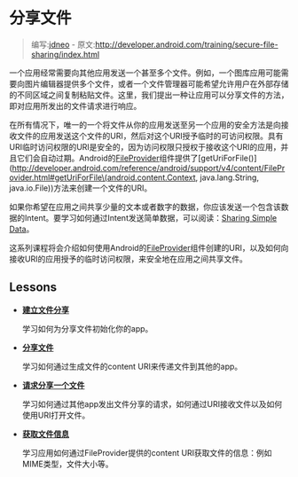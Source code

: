 # 分享文件

> 编写:[jdneo](https://github.com/jdneo) - 原文:<http://developer.android.com/training/secure-file-sharing/index.html>

一个应用经常需要向其他应用发送一个甚至多个文件。例如，一个图库应用可能需要向图片编辑器提供多个文件，或者一个文件管理器可能希望允许用户在外部存储的不同区域之间复制粘贴文件。这里，我们提出一种让应用可以分享文件的方法，即对应用所发出的文件请求进行响应。

在所有情况下，唯一的一个将文件从你的应用发送至另一个应用的安全方法是向接收文件的应用发送这个文件的URI，然后对这个URI授予临时的可访问权限。具有URI临时访问权限的URI是安全的，因为访问权限只授权于接收这个URI的应用，并且它们会自动过期。Android的[FileProvider](http://developer.android.com/reference/android/support/v4/content/FileProvider.html)组件提供了[getUriForFile()](http://developer.android.com/reference/android/support/v4/content/FileProvider.html#getUriForFile\(android.content.Context, java.lang.String, java.io.File\))方法来创建一个文件的URI。

如果你希望在应用之间共享少量的文本或者数字的数据，你应该发送一个包含该数据的Intent。要学习如何通过Intent发送简单数据，可以阅读：[Sharing Simple Data](/sharing/index.html)。

这系列课程将会介绍如何使用Android的[FileProvider](http://developer.android.com/reference/android/support/v4/content/FileProvider.html)组件创建的URI，以及如何向接收URI的应用授予的临时访问权限，来安全地在应用之间共享文件。

## Lessons

* [**建立文件分享**](setup-sharing.html)

  学习如何为分享文件初始化你的app。


* [**分享文件**](sharing-file.html)

  学习如何通过生成文件的content URI来传递文件到其他的app。


* [**请求分享一个文件**](request-file.html)

  学习如何通过其他app发出文件分享的请求，如何通过URI接收文件以及如何使用URI打开文件。


* [**获取文件信息**](retrieve-info.html)

  学习应用如何通过FileProvider提供的content URI获取文件的信息：例如MIME类型，文件大小等。
